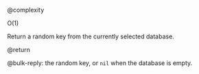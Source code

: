 @complexity

O(1)


Return a random key from the currently selected database.

@return

@bulk-reply: the random key, or `nil` when the database is empty.

